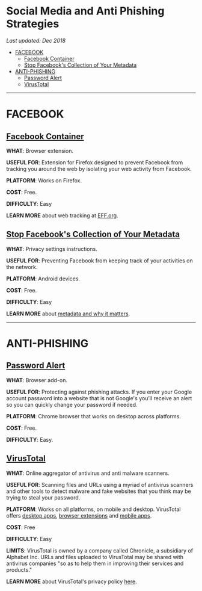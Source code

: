 # Social Media and Anti Phishing Strategies

*Last updated: Dec 2018*

* [FACEBOOK](#facebook)
  * [Facebook Container](#facebook-container)
  * [Stop Facebook's Collection of Your Metadata](#stop-facebooks-collection-of-your-metadata)
* [ANTI-PHISHING](#anti-phishing)
  * [Password Alert](#password-alert)
  * [VirusTotal](#virustotal)

* * *

# FACEBOOK

## [Facebook Container](https://addons.mozilla.org/en-US/firefox/addon/facebook-container/)

**WHAT**: Browser extension.

**USEFUL FOR**: Extension for Firefox designed to prevent Facebook from tracking you around the web by isolating your web activity from Facebook.

**PLATFORM**: Works on Firefox.

**COST**: Free.

**DIFFICULTY**: Easy

**LEARN MORE** about web tracking at [EFF.org](https://www.eff.org/issues/do-not-track).


## [Stop Facebook's Collection of Your Metadata](https://www.eff.org/deeplinks/2018/03/android-users-change-setting-stop-facebooks-collection-your-call-and-text-metadata)

**WHAT**: Privacy settings instructions.

**USEFUL FOR**: Preventing Facebook from keeping track of your activities on the network.

**PLATFORM**: Android devices.

**COST**: Free.

**DIFFICULTY**: Easy

**LEARN MORE** about [metadata and why it matters](https://ssd.eff.org/en/module/why-metadata-matters).

* * *

# ANTI-PHISHING

## [Password Alert](https://chrome.google.com/webstore/detail/password-alert/noondiphcddnnabmjcihcjfbhfklnnep?hl=en)

**WHAT**: Browser add-on.

**USEFUL FOR**: Protecting against phishing attacks. If you enter your Google account password into a website that is not Google's you’ll receive an alert so you can quickly change your password if needed. 

**PLATFORM**: Chrome browser that works on desktop across platforms.

**COST**: Free.

**DIFFICULTY**: Easy.



## [VirusTotal](https://www.virustotal.com/#/home/url)

**WHAT**: Online aggregator of antivirus and anti malware scanners.

**USEFUL FOR**: Scanning files and URLs using a myriad of antivirus scanners and other tools to detect malware and fake websites that you think may be trying to steal your password. 

**PLATFORM**: Works on all platforms, on mobile and desktop. VirusTotal offers [desktop apps](https://support.virustotal.com/hc/en-us/articles/115002179065-Desktop-apps), [browser extensions](https://support.virustotal.com/hc/en-us/articles/115002700745-Browser-Extensions) and [mobile apps](https://support.virustotal.com/hc/en-us/articles/115002146549-Mobile-Apps).

**COST**: Free

**DIFFICULTY**: Easy

**LIMITS**: VirusTotal is owned by a company called Chronicle, a subsidiary of Alphabet Inc. URLs and files uploaded to VirusTotal may be shared with antivirus companies "so as to help them in improving their services and products."

**LEARN MORE** about VirusTotal's privacy policy [here](https://support.virustotal.com/hc/en-us/sections/115000720829-About-us).

